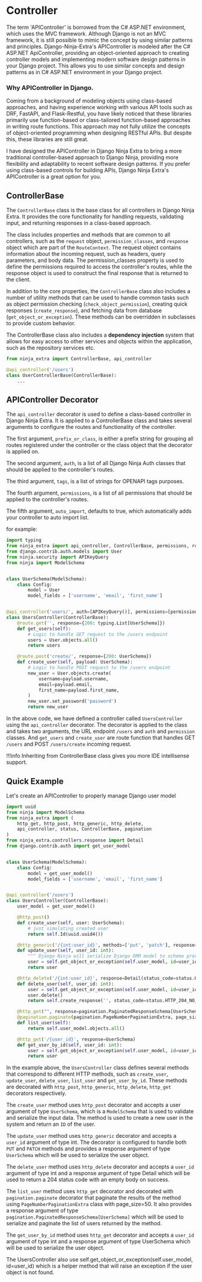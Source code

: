 # **Controller**
The term 'APIController' is borrowed from the C# ASP.NET environment, which uses the MVC framework. Although Django is not an MVC framework, it is still possible to mimic the concept by using similar patterns and principles.
Django-Ninja-Extra's APIController is modeled after the C# ASP.NET ApiController, providing an object-oriented approach to creating controller models and implementing modern software design patterns in your Django project. This allows you to use similar concepts and design patterns as in C# ASP.NET environment in your Django project.

### Why APIController in Django.

Coming from a background of modeling objects using class-based approaches, and having experience working with various API tools such as DRF, FastAPI, and Flask-Restful, you have likely noticed that these libraries primarily use function-based or class-tailored function-based approaches in writing route functions. This approach may not fully utilize the concepts of object-oriented programming when designing RESTful APIs. But despite this, these libraries are still great.

I have designed the APIController in Django Ninja Extra to bring a more traditional controller-based approach to Django Ninja, providing more flexibility and adaptability to recent software design patterns. 
If you prefer using class-based controls for building APIs, Django Ninja Extra's APIController is a great option for you.

## ControllerBase

The `ControllerBase` class is the base class for all controllers in Django Ninja Extra. 
It provides the core functionality for handling requests, validating input, and returning responses in a class-based approach.

The class includes properties and methods that are common to all controllers, such as the `request` object, `permission_classes`, and `response` object which are part of the `RouteContext`. 
The request object contains information about the incoming request, such as headers, query parameters, and body data. 
The permission_classes property is used to define the permissions required to access the controller's routes, 
while the response object is used to construct the final response that is returned to the client.

In addition to the core properties, the `ControllerBase` class also includes a number of utility methods that can be used to handle common tasks such as object permission checking (`check_object_permission`), creating quick responses (`create_response`), and fetching data from database (`get_object_or_exception`). 
These methods can be overridden in subclasses to provide custom behavior.

The ControllerBase class also includes a **dependency injection** system that allows for easy access to other services and objects within the application, such as the repository services etc.

```python
from ninja_extra import ControllerBase, api_controller

@api_controller('/users')
class UserControllerBase(ControllerBase):
    ...
```


## APIController Decorator
The `api_controller` decorator is used to define a class-based controller in Django Ninja Extra. 
It is applied to a ControllerBase class and takes several arguments to configure the routes and functionality of the controller.

The first argument, `prefix_or_class`, is either a prefix string for grouping all routes registered under the controller or the class object that the decorator is applied on.

The second argument, `auth`, is a list of all Django Ninja Auth classes that should be applied to the controller's routes.

The third argument, `tags`, is a list of strings for OPENAPI tags purposes.

The fourth argument, `permissions`, is a list of all permissions that should be applied to the controller's routes.

The fifth argument, `auto_import`, defaults to true, which automatically adds your controller to auto import list.

for example:

```python
import typing
from ninja_extra import api_controller, ControllerBase, permissions, route
from django.contrib.auth.models import User
from ninja.security import APIKeyQuery
from ninja import ModelSchema


class UserSchema(ModelSchema):
    class Config:
        model = User
        model_fields = ['username', 'email', 'first_name']


@api_controller('users/', auth=[APIKeyQuery()], permissions=[permissions.IsAuthenticated])
class UsersController(ControllerBase):
    @route.get('', response={200: typing.List[UserSchema]})
    def get_users(self):
        # Logic to handle GET request to the /users endpoint
        users = User.objects.all()
        return users

    @route.post('create/', response={200: UserSchema})
    def create_user(self, payload: UserSchema):
        # Logic to handle POST request to the /users endpoint
        new_user = User.objects.create(
            username=payload.username,
            email=payload.email,
            first_name=payload.first_name,
        )
        new_user.set_password('password')
        return new_user

```

In the above code, we have defined a controller called `UsersController` using the `api_controller` decorator. 
The decorator is applied to the class and takes two arguments, the URL endpoint `/users` and `auth` and `permission` classes. 
And `get_users` and `create_user` are route function that handles GET `/users` and POST `/users/create` incoming request.


!!!info
    Inheriting from ControllerBase class gives you more IDE intellisense support.

## Quick Example

Let's create an APIController to properly manage Django user model

```python
import uuid
from ninja import ModelSchema
from ninja_extra import (
    http_get, http_post, http_generic, http_delete,
    api_controller, status, ControllerBase, pagination
)
from ninja_extra.controllers.response import Detail
from django.contrib.auth import get_user_model


class UserSchema(ModelSchema):
    class Config:
        model = get_user_model()
        model_fields = ['username', 'email', 'first_name']


@api_controller('/users')
class UsersController(ControllerBase):
    user_model = get_user_model()

    @http_post()
    def create_user(self, user: UserSchema):
        # just simulating created user
        return self.Id(uuid.uuid4())

    @http_generic('/{int:user_id}', methods=['put', 'patch'], response=UserSchema)
    def update_user(self, user_id: int):
        """ Django Ninja will serialize Django ORM model to schema provided as `response`"""
        user = self.get_object_or_exception(self.user_model, id=user_id)
        return user

    @http_delete('/{int:user_id}', response=Detail(status_code=status.HTTP_204_NO_CONTENT))
    def delete_user(self, user_id: int):
        user = self.get_object_or_exception(self.user_model, id=user_id)
        user.delete()
        return self.create_response('', status_code=status.HTTP_204_NO_CONTENT)

    @http_get("", response=pagination.PaginatedResponseSchema[UserSchema])
    @pagination.paginate(pagination.PageNumberPaginationExtra, page_size=50)
    def list_user(self):
        return self.user_model.objects.all()

    @http_get('/{user_id}', response=UserSchema)
    def get_user_by_id(self, user_id: int):
        user = self.get_object_or_exception(self.user_model, id=user_id)
        return user
```

In the example above, the `UsersController` class defines several methods that correspond to different HTTP methods, 
such as `create_user`, `update_user`, `delete_user`, `list_user` and `get_user_by_id`. 
These methods are decorated with `http_post`, `http_generic`, `http_delete`, `http_get` decorators respectively.

The `create_user` method uses `http_post` decorator and accepts a user argument of type `UserSchema`, 
which is a `ModelSchema` that is used to validate and serialize the input data. 
The method is used to create a new user in the system and return an `ID` of the user.

The `update_user` method uses `http_generic` decorator and accepts a `user_id` argument of type int. 
The decorator is configured to handle both `PUT` and `PATCH` methods and 
provides a response argument of type `UserSchema` which will be used to serialize the user object.

The `delete_user` method uses `http_delete` decorator and accepts a `user_id` argument of type int and a response argument of type 
Detail which will be used to return a 204 status code with an empty body on success.

The `list_user` method uses `http_get` decorator and decorated with `pagination.paginate` decorator that paginate the results of the method using `PageNumberPaginationExtra` class with page_size=50. 
It also provides a response argument of type `pagination.PaginatedResponseSchema[UserSchema]` which will be used to serialize and paginate the list of users returned by the method.

The `get_user_by_id` method uses `http_get` decorator and accepts a `user_id` argument of type int and a response argument of type UserSchema which will be used to serialize the user object.

The UsersController also use self.get_object_or_exception(self.user_model, id=user_id) which is a helper method that will raise an exception if the user object is not found.
